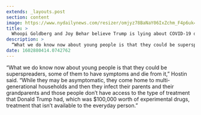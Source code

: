 ```yaml
--- 
extends: _layouts.post 
section: content 
image: https://www.nydailynews.com/resizer/omjyz78BaNaY06IxZchm_F4p6uk=/1200x0/top/cloudfront-us-east-1.images.arcpublishing.com/tronc/OJFDBUD2YVF7PCV6MO427ATFPY.jpg 
title: > 
  Whoopi Goldberg and Joy Behar believe Trump is lying about COVID-19 diagnosis 
description: > 
  “What we do know now about young people is that they could be superspreaders, some of them to have symptoms and die from it,” Hostin said.“While they may be asymptomatic, they come home to multi-generational households and then they infect their parents and their grandparents and those people don’t have access to the type of treatment that Donald Trump had, which was $100,000 worth of experimental drugs, treatment that isn’t available to the everyday person.” 
date: 1602880414.0742762 
--- 
```

“What we do know now about young people is that they could be superspreaders, some of them to have symptoms and die from it,” Hostin said. “While they may be asymptomatic, they come home to multi-generational households and then they infect their parents and their grandparents and those people don’t have access to the type of treatment that Donald Trump had, which was $100,000 worth of experimental drugs, treatment that isn’t available to the everyday person.”